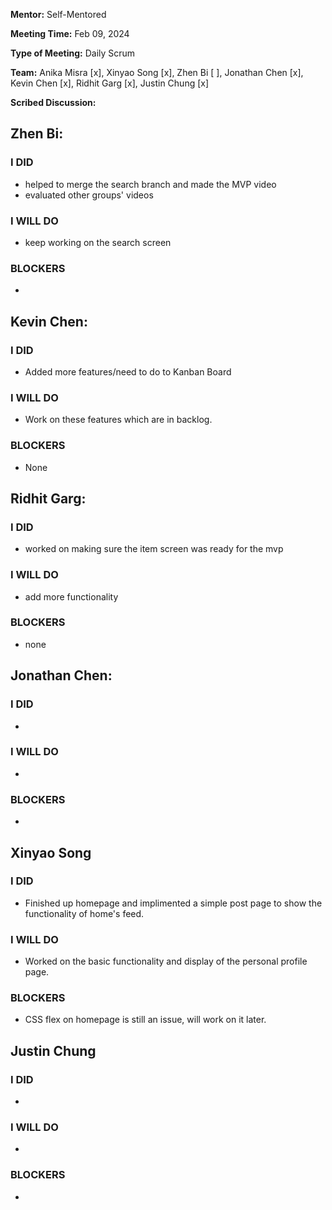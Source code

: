 **Mentor:** Self-Mentored

**Meeting Time:** Feb 09, 2024

**Type of Meeting:** Daily Scrum

**Team:** Anika Misra [x], Xinyao Song [x], Zhen Bi [ ], Jonathan Chen [x], Kevin Chen [x], Ridhit Garg [x], Justin Chung [x]

**Scribed Discussion:**

## **Zhen Bi:**  
### **I DID**  
- helped to merge the search branch and made the MVP video
- evaluated other groups' videos

### **I WILL DO**  
- keep working on the search screen

### **BLOCKERS**  
- 

## **Kevin Chen:**  
### **I DID**  
- Added more features/need to do to Kanban Board

### **I WILL DO**  
- Work on these features which are in backlog.

### **BLOCKERS**  
- None

## **Ridhit Garg:**  
### **I DID**  
- worked on making sure the item screen was ready for the mvp

### **I WILL DO**  
- add more functionality

### **BLOCKERS**  
- none

## **Jonathan Chen:**  
### **I DID**  
- 

### **I WILL DO**  
- 

### **BLOCKERS**  
- 

## **Xinyao Song**  
### **I DID**  
- Finished up homepage and implimented a simple post page to show the functionality of home's feed. 

### **I WILL DO**  
- Worked on the basic functionality and display of the personal profile page. 

### **BLOCKERS**  
- CSS flex on homepage is still an issue, will work on it later. 

## **Justin Chung**  
### **I DID**  
- 

### **I WILL DO**  
- 

### **BLOCKERS**  
-
